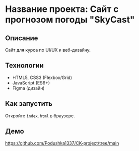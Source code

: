 # Название проекта: Сайт с прогнозом погоды "SkyCast"

## Описание
Сайт для курса по UI/UX и веб-дизайну.

## Технологии
- HTML5, CSS3 (Flexbox/Grid)
- JavaScript (ES6+)
- Figma (дизайн)

## Как запустить
Откройте `index.html` в браузере.

## Демо
https://github.com/Podushka1337/CK-project/tree/main
